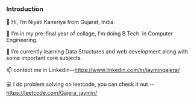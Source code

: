### Introduction

👋 Hi, I’m Niyati Kaneriya from Gujarat, India.

👀 I’m in my pre-final year of collage, I'm doing B.Tech. in Computer Engineering.

🌱 I’m currently learning Data Structures and web development along with some important core subjects.

📫 contect me in Linkedin--https://www.linkedin.com/in/jaymingajera/

💻 I do problem solving on leetcode, you can check it out -- https://leetcode.com/Gajera_jaymin/
